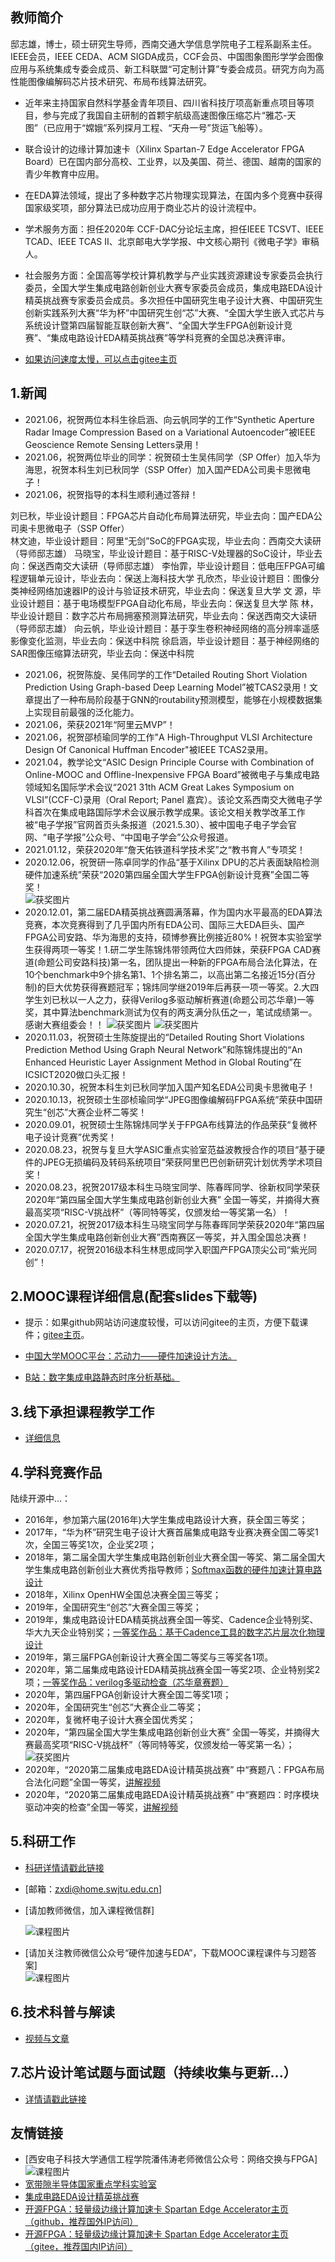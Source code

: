 教师简介
---  
  
  
邸志雄，博士，硕士研究生导师，西南交通大学信息学院电子工程系副系主任。IEEE会员，IEEE CEDA、ACM SIGDA成员，CCF会员、中国图象图形学学会图像应用与系统集成专委会成员、新工科联盟“可定制计算”专委会成员。研究方向为高性能图像编解码芯片技术研究、布局布线算法研究。  
- 近年来主持国家自然科学基金青年项目、四川省科技厅项高新重点项目等项目，参与完成了我国自主研制的首颗宇航级高速图像压缩芯片“雅芯-天图”（已应用于“嫦娥”系列探月工程、“天舟一号”货运飞船等）。
- 联合设计的边缘计算加速卡（Xilinx Spartan-7 Edge Accelerator FPGA Board）已在国内部分高校、工业界，以及美国、荷兰、德国、越南的国家的青少年教育中应用。
- 在EDA算法领域，提出了多种数字芯片物理实现算法，在国内多个竞赛中获得国家级奖项，部分算法已成功应用于商业芯片的设计流程中。
- 学术服务方面：担任2020年 CCF-DAC分论坛主席，担任IEEE TCSVT、IEEE TCAD、IEEE TCAS Ⅱ、北京邮电大学学报、中文核心期刊《微电子学》审稿人。
- 社会服务方面：全国高等学校计算机教学与产业实践资源建设专家委员会执行委员，全国大学生集成电路创新创业大赛专家委员会成员，集成电路EDA设计精英挑战赛专家委员会成员。多次担任中国研究生电子设计大赛、中国研究生创新实践系列大赛“华为杯”中国研究生创“芯”大赛、“全国大学生嵌入式芯片与系统设计暨第四届智能互联创新大赛”、“全国大学生FPGA创新设计竞赛”、“集成电路设计EDA精英挑战赛”等学科竞赛的全国总决赛评审。 

- [如果访问速度太慢，可以点击gitee主页](https://customizablecomputinglab.gitee.io/)  


1.新闻
---

- 2021.06，祝贺两位本科生徐启涵、向云帆同学的工作“Synthetic Aperture Radar Image Compression Based on a Variational Autoencoder”被IEEE Geoscience Remote Sensing Letters录用！
- 2021.06，祝贺两位毕业的同学：祝贺硕士生吴伟同学（SP Offer）加入华为海思，祝贺本科生刘已秋同学（SSP Offer）加入国产EDA公司奥卡思微电子！
- 2021.06，祝贺指导的本科生顺利通过答辩！

刘已秋，毕业设计题目：FPGA芯片自动化布局算法研究，毕业去向：国产EDA公司奥卡思微电子（SSP Offer）  
林文迪，毕业设计题目：阿里“无剑”SoC的FPGA实现，毕业去向：西南交大读研（导师邸志雄）
马晓宝，毕业设计题目：基于RISC-V处理器的SoC设计，毕业去向：保送西南交大读研（导师邸志雄）
李怡霏，毕业设计题目：低电压FPGA可编程逻辑单元设计，毕业去向：保送上海科技大学 
孔欣杰，毕业设计题目：图像分类神经网络加速器IP的设计与验证技术研究，毕业去向：保送复旦大学
文  源，毕业设计题目：基于电场模型FPGA自动化布局，毕业去向：保送复旦大学
陈  林，毕业设计题目：数字芯片布局拥塞预测算法研究，毕业去向：保送西南交大读研（导师邸志雄）
向云帆，毕业设计题目：基于孪生卷积神经网络的高分辨率遥感影像变化监测，毕业去向：保送中科院
徐启涵，毕业设计题目：基于神经网络的SAR图像压缩算法研究，毕业去向：保送中科院

- 2021.06，祝贺陈旋、吴伟同学的工作“Detailed Routing Short Violation Prediction Using Graph-based Deep Learning Model”被TCAS2录用！文章提出了一种布局阶段基于GNN的routability预测模型，能够在小规模数据集上实现目前最强的泛化能力。
- 2021.06，荣获2021年“阿里云MVP”！
- 2021.06，祝贺邵桢瑜同学的工作"A High-Throughput VLSI Architecture Design Of Canonical Huffman Encoder"被IEEE TCAS2录用。
- 2021.04，教学论文“ASIC Design Principle Course with Combination of Online-MOOC and Offline-Inexpensive FPGA Board”被微电子与集成电路领域知名国际学术会议“2021 31th ACM Great Lakes Symposium on VLSI”(CCF-C)录用（Oral Report; Panel 嘉宾）。该论文系西南交大微电子学科首次在集成电路国际学术会议展示教学成果。该论文相关教学改革工作被“电子学报”官网首页头条报道（2021.5.30）、被中国电子电子学会官网、“电子学报”公众号、“中国电子学会”公众号报道。
- 2021.01.12，荣获2020年“詹天佑铁道科学技术奖”之“教书育人”专项奖！
- 2020.12.06，祝贺研一陈卓同学的作品“基于Xilinx DPU的芯片表面缺陷检测硬件加速系统”荣获“2020第四届全国大学生FPGA创新设计竞赛”全国二等奖！  
![获奖图片](./image/2020FPGA创新设计竞赛-二等奖-陈卓.webp)
- 2020.12.01，第二届EDA精英挑战赛圆满落幕，作为国内水平最高的EDA算法竞赛，本次竞赛得到了几乎国内所有EDA公司、国际三大EDA巨头、国产FPGA公司安路、华为海思的支持，硕博参赛比例接近80%！祝贺本实验室学生获得两项一等奖！1.研二学生陈锦炜带领两位大四师妹，荣获FPGA  CAD赛道(命题公司安路科技)第一名，团队提出一种新的FPGA布局合法化算法，在10个benchmark中9个排名第1、1个排名第二，以高出第二名接近15分(百分制)的巨大优势获得赛题冠军；锦炜同学继2019年后再获一项一等奖。2.大四学生刘已秋以一人之力，获得Verilog多驱动解析赛道(命题公司芯华章)一等奖，其中算法benchmark测试为仅有的两支满分队伍之一，笔试成绩第一。感谢大赛组委会！！ 
![获奖图片](./image/2020EDA精英挑战赛一等奖-陈锦炜.webp)
![获奖图片](./image/2020EDA精英挑战赛一等奖-刘已秋.webp)
- 2020.11.03，祝贺硕士生陈旋提出的“Detailed Routing Short Violations Prediction Method Using Graph Neural Network”和陈锦炜提出的“An Enhanced Heuristic Layer Assignment Method in Global Routing”在ICSICT2020做口头汇报！
- 2020.10.30，祝贺本科生刘已秋同学加入国产知名EDA公司奥卡思微电子！
- 2020.10.13，祝贺硕士生邵桢瑜同学“JPEG图像编解码FPGA系统”荣获中国研究生“创芯”大赛企业杯二等奖！
- 2020.09.01，祝贺硕士生陈锦炜同学关于FPGA布线算法的作品荣获“复微杯电子设计竞赛”优秀奖！  
- 2020.08.23，祝贺与复旦大学ASIC重点实验室范益波教授合作的项目“基于硬件的JPEG无损编码及转码系统项目”荣获阿里巴巴创新研究计划优秀学术项目奖！  
- 2020.08.23，祝贺2017级本科生马晓宝同学、陈春晖同学、徐新权同学荣获2020年“第四届全国大学生集成电路创新创业大赛” 全国一等奖，并摘得大赛最高奖项“RISC-V挑战杯”（等同特等奖，仅颁发给一等奖第一名）！  
- 2020.07.21，祝贺2017级本科生马晓宝同学与陈春晖同学荣获2020年“第四届全国大学生集成电路创新创业大赛”西南赛区一等奖，并入围全国总决赛！  
- 2020.07.17，祝贺2016级本科生林思成同学入职国产FPGA顶尖公司“紫光同创”！


2.MOOC课程详细信息(配套slides下载等)
---  

- 提示：如果github网站访问速度较慢，可以访问gitee的主页，方便下载课件；[gitee主页](https://customizablecomputinglab.gitee.io)。

- [中国大学MOOC平台：芯动力——硬件加速设计方法。](./class1)

- [B站：数字集成电路静态时序分析基础。](./class2)


3.线下承担课程教学工作
---  

- [详细信息](./class3)


4.学科竞赛作品
---

陆续开源中...：
- 2016年，参加第六届(2016年)大学生集成电路设计大赛，获全国三等奖；
- 2017年，“华为杯”研究生电子设计大赛首届集成电路专业赛决赛全国二等奖1次，全国三等奖1次，企业奖2项；
- 2018年，第二届全国大学生集成电路创新创业大赛全国一等奖、第二届全国大学生集成电路创新创业大赛优秀指导教师；[Softmax函数的硬件加速计算电路设计](https://github.com/CustomizableComputingLab/PYNQ_softmax)  
- 2018年，Xilinx OpenHW全国总决赛全国三等奖；
- 2019年，全国研究生“创芯”大赛全国三等奖；
- 2019年，集成电路设计EDA精英挑战赛全国一等奖、Cadence企业特别奖、华大九天企业特别奖；[一等奖作品：基于Cadence工具的数字芯片层次化物理设计](https://zhuanlan.zhihu.com/p/153232123)
- 2019年，第三届FPGA创新设计大赛全国二等奖与三等奖各1项。  
- 2020年，第二届集成电路设计EDA精英挑战赛全国一等奖2项、企业特别奖2项；[一等奖作品：verilog多驱动检查（芯华章赛题）](https://github.com/jakio6/iverilog)
- 2020年，第四届FPGA创新设计大赛全国二等奖1项；
- 2020年，全国研究生“创芯”大赛企业二等奖；
- 2020年，复微杯电子设计大赛全国优秀奖；
- 2020年，“第四届全国大学生集成电路创新创业大赛” 全国一等奖，并摘得大赛最高奖项“RISC-V挑战杯”（等同特等奖，仅颁发给一等奖第一名）；  
![获奖图片](./image/Snipaste_2021-01-21_23-25-20.webp)
- 2020年，“2020第二届集成电路EDA设计精英挑战赛” 中“赛题八：FPGA布局合法化问题”全国一等奖，[讲解视频](https://www.nicu.cn/practiceCourseDetails?area=1&type=0&id=9&choiceOrder=2) 
- 2020年，“2020第二届集成电路EDA设计精英挑战赛” 中“赛题四：时序模块驱动冲突的检查”全国一等奖，[讲解视频](https://www.nicu.cn/practiceCourseDetails?area=1&type=0&id=36&choiceOrder=2) 

5.科研工作
---  
- [科研详情请戳此链接](./research)

- [邮箱：zxdi@home.swjtu.edu.cn]
- [请加教师微信，加入课程微信群]  


  ![课程图片]( ./wechat.jpg)
  
  
 - [请加关注教师微信公众号“硬件加速与EDA”，下载MOOC课程课件与习题答案]   
   ![课程图片]( ./HA_EDA.webp) 

6.技术科普与解读
---
- [视频与文章](./tech_paper)


7.芯片设计笔试题与面试题（持续收集与更新...）
---
- [详情请戳此链接](./examination)
  


友情链接
---

- [西安电子科技大学通信工程学院潘伟涛老师微信公众号：网络交换与FPGA]
![课程图片](./wechat_pan1.jpg)
- [宽带隙半导体国家重点学科实验室](http://kdx.xidian.edu.cn/)
- [集成电路EDA设计精英挑战赛](http://eda.icisc.cn/)
- [开源FPGA：轻量级边缘计算加速卡 Spartan Edge Accelerator主页（github，推荐国外IP访问）](https://donesea.github.io)  
- [开源FPGA：轻量级边缘计算加速卡 Spartan Edge Accelerator主页（gitee，推荐国内IP访问）](https://gitee.com/SEA-S7/SEA)
